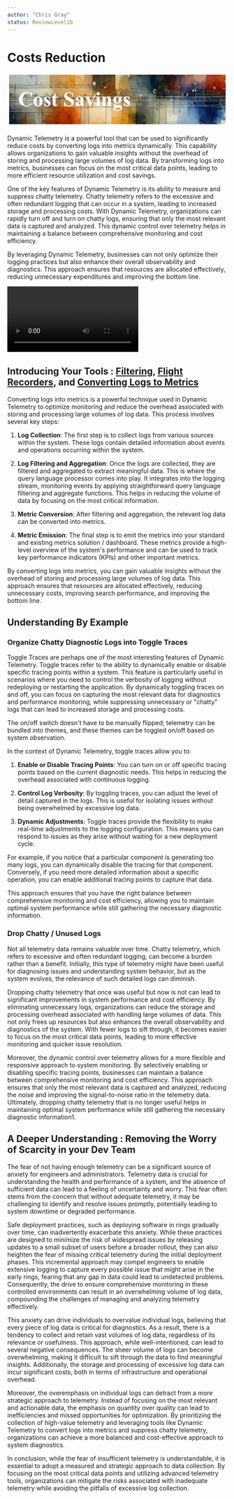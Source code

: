 ```yaml
---
author: "Chris Gray"
status: ReviewLevel1b
---
```


# Costs Reduction

![image](../orig_media/CostSavings.banner.png)

Dynamic Telemetry is a powerful tool that can be used to significantly reduce
costs by converting logs into metrics dynamically. This capability allows
organizations to gain valuable insights without the overhead of storing and
processing large volumes of log data. By transforming logs into metrics,
businesses can focus on the most critical data points, leading to more efficient
resource utilization and cost savings.

One of the key features of Dynamic Telemetry is its ability to measure and
suppress chatty telemetry. Chatty telemetry refers to the excessive and often
redundant logging that can occur in a system, leading to increased storage and
processing costs. With Dynamic Telemetry, organizations can rapidly turn off and
turn on chatty logs, ensuring that only the most relevant data is captured and
analyzed. This dynamic control over telemetry helps in maintaining a balance
between comprehensive monitoring and cost efficiency.

By leveraging Dynamic Telemetry, businesses can not only optimize their logging
practices but also enhance their overall observability and diagnostics. This
approach ensures that resources are allocated effectively, reducing unnecessary
expenditures and improving the bottom line.

![type:video](../orig_media/DynamicTelemetry_CostSavings.mp4)

## Introducing Your Tools : [Filtering](./Architecture.Components.FiltersAndRouters.document.md), [Flight Recorders](./Architecture.FlightRecorder.Overview.document.md), and [Converting Logs to Metrics](./Architecture.Components.Processor.Overview.document.md)

Converting logs into metrics is a powerful technique used in Dynamic Telemetry
to optimize monitoring and reduce the overhead associated with storing and
processing large volumes of log data. This process involves several key steps:

1. **Log Collection**: The first step is to collect logs from various sources
   within the system. These logs contain detailed information about events and
   operations occurring within the system.

1. **Log Filtering and Aggregation**: Once the logs are collected, they are
   filtered and aggregated to extract meaningful data. This is where the query
   language processor comes into play. It integrates into the logging stream,
   monitoring events by applying straightforward query language filtering and
   aggregate functions. This helps in reducing the volume of data by focusing on
   the most critical information.

1. **Metric Conversion**: After filtering and aggregation, the relevant log data
   can be converted into metrics.

1. **Metric Emission**: The final step is to emit the metrics into your standard
   and existing metrics solution / dashboard. These metrics provide a high-level
   overview of the system's performance and can be used to track key performance
   indicators (KPIs) and other important metrics.

By converting logs into metrics, you can gain valuable insights without the
overhead of storing and processing large volumes of log data. This approach
ensures that resources are allocated effectively, reducing unnecessary costs,
improving search performance, and improving the bottom line.

## Understanding By Example

### Organize Chatty Diagnostic Logs into Toggle Traces

Toggle Traces are perhaps one of the most interesting features of Dynamic
Telemetry. Toggle traces refer to the ability to dynamically enable or disable
specific tracing points within a system. This feature is particularly useful in
scenarios where you need to control the verbosity of logging without redeploying
or restarting the application. By dynamically toggling traces on and off, you
can focus on capturing the most relevant data for diagnostics and performance
monitoring, while suppressing unnecessary or "chatty" logs that can lead to
increased storage and processing costs.

The on/off switch doesn't have to be manually flipped; telemetry can be bundled
into themes, and these themes can be toggled on/off based on system observation.

In the context of Dynamic Telemetry, toggle traces allow you to:

1. **Enable or Disable Tracing Points**: You can turn on or off specific tracing
   points based on the current diagnostic needs. This helps in reducing the
   overhead associated with continuous logging.

1. **Control Log Verbosity**: By toggling traces, you can adjust the level of
   detail captured in the logs. This is useful for isolating issues without
   being overwhelmed by excessive log data.

1. **Dynamic Adjustments**: Toggle traces provide the flexibility to make
   real-time adjustments to the logging configuration. This means you can
   respond to issues as they arise without waiting for a new deployment cycle.

For example, if you notice that a particular component is generating too many
logs, you can dynamically disable the tracing for that component. Conversely, if
you need more detailed information about a specific operation, you can enable
additional tracing points to capture that data.

This approach ensures that you have the right balance between comprehensive
monitoring and cost efficiency, allowing you to maintain optimal system
performance while still gathering the necessary diagnostic information.

### Drop Chatty / Unused Logs

Not all telemetry data remains valuable over time. Chatty telemetry, which
refers to excessive and often redundant logging, can become a burden rather than
a benefit. Initially, this type of telemetry might have been useful for
diagnosing issues and understanding system behavior, but as the system evolves,
the relevance of such detailed logs can diminish.

Dropping chatty telemetry that once was useful but now is not can lead to
significant improvements in system performance and cost efficiency. By
eliminating unnecessary logs, organizations can reduce the storage and
processing overhead associated with handling large volumes of data. This not
only frees up resources but also enhances the overall observability and
diagnostics of the system. With fewer logs to sift through, it becomes easier to
focus on the most critical data points, leading to more effective monitoring and
quicker issue resolution.

Moreover, the dynamic control over telemetry allows for a more flexible and
responsive approach to system monitoring. By selectively enabling or disabling
specific tracing points, businesses can maintain a balance between comprehensive
monitoring and cost efficiency. This approach ensures that only the most
relevant data is captured and analyzed, reducing the noise and improving the
signal-to-noise ratio in the telemetry data. Ultimately, dropping chatty
telemetry that is no longer useful helps in maintaining optimal system
performance while still gathering the necessary diagnostic information1.

## A Deeper Understanding : Removing the Worry of Scarcity in your Dev Team

The fear of not having enough telemetry can be a significant source of anxiety
for engineers and administrators. Telemetry data is crucial for understanding
the health and performance of a system, and the absence of sufficient data can
lead to a feeling of uncertainty and worry. This fear often stems from the
concern that without adequate telemetry, it may be challenging to identify and
resolve issues promptly, potentially leading to system downtime or degraded
performance.

Safe deployment practices, such as deploying software in rings gradually over
time, can inadvertently exacerbate this anxiety. While these practices are
designed to minimize the risk of widespread issues by releasing updates to a
small subset of users before a broader rollout, they can also heighten the fear
of missing critical telemetry during the initial deployment phases. This
incremental approach may compel engineers to enable extensive logging to capture
every possible issue that might arise in the early rings, fearing that any gap
in data could lead to undetected problems. Consequently, the drive to ensure
comprehensive monitoring in these controlled environments can result in an
overwhelming volume of log data, compounding the challenges of managing and
analyzing telemetry effectively.

This anxiety can drive individuals to overvalue individual logs, believing that
every piece of log data is critical for diagnostics. As a result, there is a
tendency to collect and retain vast volumes of log data, regardless of its
relevance or usefulness. This approach, while well-intentioned, can lead to
several negative consequences. The sheer volume of logs can become overwhelming,
making it difficult to sift through the data to find meaningful insights.
Additionally, the storage and processing of excessive log data can incur
significant costs, both in terms of infrastructure and operational overhead.

Moreover, the overemphasis on individual logs can detract from a more strategic
approach to telemetry. Instead of focusing on the most relevant and actionable
data, the emphasis on quantity over quality can lead to inefficiencies and
missed opportunities for optimization. By prioritizing the collection of
high-value telemetry and leveraging tools like Dynamic Telemetry to convert logs
into metrics and suppress chatty telemetry, organizations can achieve a more
balanced and cost-effective approach to system diagnostics.

In conclusion, while the fear of insufficient telemetry is understandable, it is
essential to adopt a measured and strategic approach to data collection. By
focusing on the most critical data points and utilizing advanced telemetry
tools, organizations can mitigate the risks associated with inadequate telemetry
while avoiding the pitfalls of excessive log collection.
